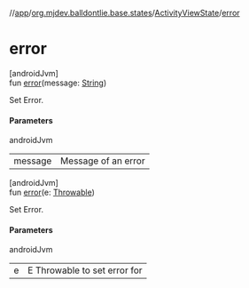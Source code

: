 //[app](../../../index.md)/[org.mjdev.balldontlie.base.states](../index.md)/[ActivityViewState](index.md)/[error](error.md)

# error

[androidJvm]\
fun [error](error.md)(message: [String](https://kotlinlang.org/api/latest/jvm/stdlib/kotlin/-string/index.html))

Set Error.

#### Parameters

androidJvm

| | |
|---|---|
| message | Message of an error |

[androidJvm]\
fun [error](error.md)(e: [Throwable](https://kotlinlang.org/api/latest/jvm/stdlib/kotlin/-throwable/index.html))

Set Error.

#### Parameters

androidJvm

| | |
|---|---|
| e | E Throwable to set error for |
